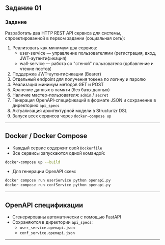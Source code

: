 ## Задание 01

### Задание

Разработать два HTTP REST API сервиса для системы, спроектированной в первом задании (социальная сеть):

1. Реализовать как минимум два сервиса:
   - user-service — управление пользователями (регистрация, вход, JWT-аутентификация)
   - wall-service — работа со "стеной" пользователя (добавление и чтение постов)
2. Поддержка JWT-аутентификации (Bearer)
3. Отдельный endpoint для получения токена по логину и паролю
4. Реализация минимум методов GET и POST
5. Хранение данных в памяти (без базы данных)
6. Наличие мастер-пользователя: `admin` / `secret`
7. Генерация OpenAPI-спецификаций в формате JSON и сохранение в директорию `api_specs`
8. Актуализация архитектурной модели в Structurizr DSL
9. Запуск всех сервисов через `docker-compose up`

---

## Docker / Docker Compose

- Каждый сервис содержит свой `Dockerfile`
- Все сервисы запускаются одной командой:
```bash
docker-compose up --build

```

- Для генерации OpenAPI схем:
```bash
docker compose run userService python openapi.py
docker compose run confService python openapi.py
```

---

## OpenAPI спецификации

- Сгенерированы автоматически с помощью FastAPI
- Сохраняются в директории `api_specs`:
  - `user_service.openapi.json`
  - `conf_service.openapi.json`

---